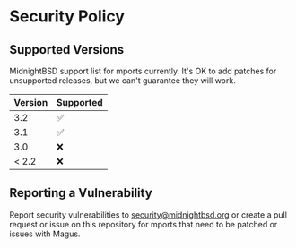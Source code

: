 # Security Policy

## Supported Versions

MidnightBSD support list for mports currently.  It's OK to add patches for unsupported releases, but we can't guarantee they will work.  

| Version | Supported          |
| ------- | ------------------ |
| 3.2     | :white_check_mark: |
| 3.1     | :white_check_mark: |
| 3.0     | :x: |
| < 2.2   | :x:                |

## Reporting a Vulnerability

Report security vulnerabilities to security@midnightbsd.org or create a pull request or issue on this repository for
mports that need to be patched or issues with Magus.
